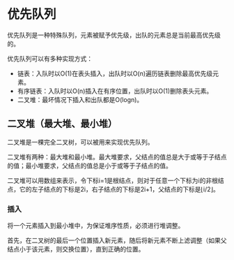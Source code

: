 # 优先队列

优先队列是一种特殊队列，元素被赋予优先级，出队的元素总是当前最高优先级的。

优先队列可以有多种实现方式：
- 链表：入队时以O(1)在表头插入，出队时以O(n)遍历链表删除最高优先级元素。
- 有序链表：入队时以O(n)插入在有序位置，出队时以O(1)删除表头元素。
- 二叉堆：最坏情况下插入和出队都是O(logn)。

## 二叉堆（最大堆、最小堆）

二叉堆是一棵完全二叉树，可以被用来实现优先队列。

二叉堆有两种：最大堆和最小堆。最大堆要求，父结点的值总是大于或等于子结点的值；最小堆要求，父结点的值总是小于或等于子结点的值。

二叉堆可以用数组来表示，令下标i=1是根结点，则对于任意一个下标为i的非根结点，它的左子结点的下标是2i，右子结点的下标是2i+1，父结点的下标是⌊i/2⌋。

### 插入

将一个元素插入到最小堆中，为保证堆序性质，必须进行堆调整。

首先，在二叉树的最后一个位置插入新元素，随后将新元素不断上滤调整（如果父结点小于该元素，则交换位置），直到正确的位置。

